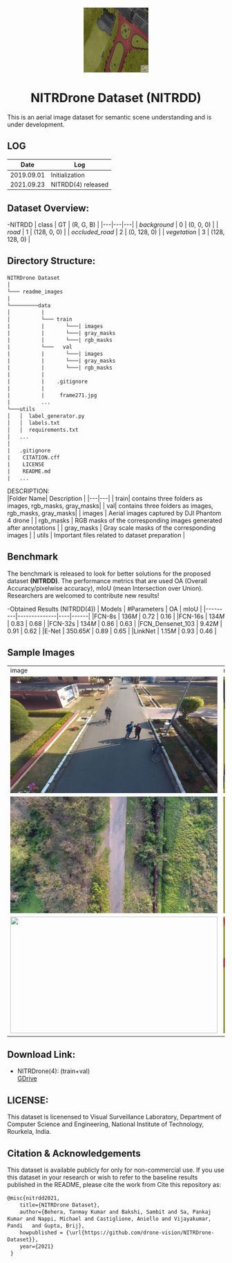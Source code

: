 <p align="center">
 <img src="https://github.com/drone-vision/NITRDrone-Dataset/blob/main/readme_images/frame271-ok.jpg" width=150 height=150 alt="centered logo" />
 </p>
<h1 align="center">NITRDrone Dataset (NITRDD)</h1>



This is an aerial image dataset for semantic scene understanding and is under development.

## LOG
|Date   | Log  |
|---|---|
| 2019.09.01  | Initialization  |
| 2021.09.23  |  NITRDD(4) released |

## Dataset Overview:
-NITRDD
| class  | GT  | (R, G, B)  |
|---|---|---|
| _background_ | 0   | (0, 0, 0)  |
| _road_ |  1 |  (128, 0, 0) |
| _occluded_road_ |  2 | (0, 128, 0)  |
| _vegetation_ |  3 | (128, 128, 0)  |
## Directory Structure:
```
NITRDrone Dataset
│
└─── readme_images
|
└─────────data
│          |
│          └─── train
|          |       └───| images 
|          |       └───| gray_masks
|          |       └───| rgb_masks
|          └───   val
|          |       └───| images 
|          |       └───| gray_masks
|          |       └───| rgb_masks
|          |        
|          |    .gitignore
|          | 
|          |     frame271.jpg
|          ...
└───utils
│   │  label_generator.py
│   │  labels.txt 
│   │  requirements.txt
│   ...
│   
|   .gitignore
|    CITATION.cff
|    LICENSE
|    README.md
|   ...
```




DESCRIPTION:<br />
|Folder Name| Description |
|---|---|
| train| contains three folders as images, rgb_masks, gray_masks|
| val| contains three folders as images, rgb_masks, gray_masks|
| images  | Aerial images captured by DJI Phantom 4 drone  |
| rgb_masks | RGB masks of the corresponding images generated after annotations  |
|  gray_masks    | Gray scale masks of the corresponding images     |
| utils  | Important files related to dataset preparation  |



## Benchmark
The benchmark is released to look for better solutions for the proposed dataset **(NITRDD)**. The performance metrics that are used OA (Overall Accuracy/pixelwise accuracy), mIoU (mean Intersection over Union).
Researchers are welcomed to contribute new results!

-Obtained Results (NITRDD(4))
| Models  | #Parameters  | OA | mIoU |
|---------|--------------|----|------|
|FCN-8s   |   136*M*           |  0.72  |  0.16     |
|FCN-16s   |  134*M*            | 0.83   | 0.68     |
|FCN-32s   |  134*M*            | 0.86   | 0.63     |
|FCN_Densenet_103   |  9.42*M* | 0.91   | 0.62     |
|E-Net   |     350.65*K*         | 0.89   | 0.65    |
|LinkNet   |   1.15*M*           | 0.93  |  0.46    |



## Sample Images
<table>
     
  <tr>
    <td>image</td>
     <td>mask</td>
  </tr>
  <tr>
    <td><img src="https://github.com/drone-vision/NITRDrone-Dataset/blob/main/readme_images/imgs/NITR_AC_JAN26_30.jpg" width=480 height=270></td>
    <td><img src="https://github.com/drone-vision/NITRDrone-Dataset/blob/main/readme_images/seg_class/NITR_AC_JAN26_30.png" width=480 height=270></td>
  </tr>
  <tr>
    <td><img src="https://github.com/drone-vision/NITRDrone-Dataset/blob/main/readme_images/imgs/NITR_FR_1.jpg" width=480 height=270></td>
    <td><img src="https://github.com/drone-vision/NITRDrone-Dataset/blob/main/readme_images/seg_class/NITR_FR_1.png" width=480 height=270></td>
  </tr>
  <tr>
    <td><img src="https://github.com/drone-vision/NITRDrone-Dataset/blob/main/readme_images/imgs/NITR_FR_6.jpg" width=480 height=270></td>
    <td><img src="https://github.com/drone-vision/NITRDrone-Dataset/blob/main/readme_images/seg_class/NITR_FR_6.png" width=480 height=270></td>
  </tr>
 </table>

## Download Link:
- NITRDrone(4): (train+val) <br />
[GDrive](https://drive.google.com/drive/folders/1IQUadXFpEFEsB_9I5JVUuGJBjqIL5MFG?usp=sharing)


## LICENSE:

This dataset is licenensed to Visual Surveillance Laboratory, Department of Computer Science and Engineering, National Institute of Technology, Rourkela, India. 

## Citation & Acknowledgements

 This dataset is available publicly for only for non-commercial use. If you use this dataset in your research or wish to refer to the baseline results published    in the README, please cite the work from Cite this repository as:

    @misc{nitrdd2021,
        title={NITRDrone Dataset},
        author={Behera, Tanmay Kumar and Bakshi, Sambit and Sa, Pankaj Kumar and Nappi, Michael and Castiglione, Aniello and Vijayakumar, Pandi   and Gupta, Brij},
        howpublished = {\url{https://github.com/drone-vision/NITRDrone-Dataset}},
        year={2021}
     }
   

